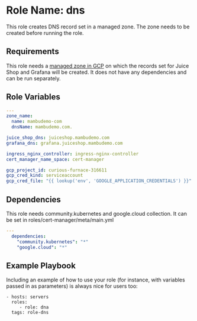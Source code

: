 Role Name: dns
=========

This role creates DNS record set in a managed zone. The zone needs to be created before running the role.

Requirements
------------

This role needs a [managed zone in GCP](https://cloud.google.com/dns/docs/zones) on which the records set for Juice Shop and Grafana will be created. It does not have any dependencies and can be run separately.

Role Variables
--------------

```yaml
---
zone_name: 
  name: mambudemo-com
  dnsName: mambudemo.com.

juice_shop_dns: juiceshop.mambudemo.com
grafana_dns: grafana.juiceshop.mambudemo.com

ingress_nginx_controller: ingress-nginx-controller
cert_manager_name_space: cert-manager

gcp_project_id: curious-furnace-316611
gcp_cred_kind: serviceaccount
gcp_cred_file: "{{ lookup('env', 'GOOGLE_APPLICATION_CREDENTIALS') }}"
```

Dependencies
------------

This role needs community.kubernetes and google.cloud collection. It can be set in roles/cert-manager/meta/main.yml
```yaml
---
  dependencies:
    "community.kubernetes": "*"
    "google.cloud": "*"
```

Example Playbook
----------------

Including an example of how to use your role (for instance, with variables passed in as parameters) is always nice for users too:

    - hosts: servers
      roles:
         - role: dna
      tags: role-dns
